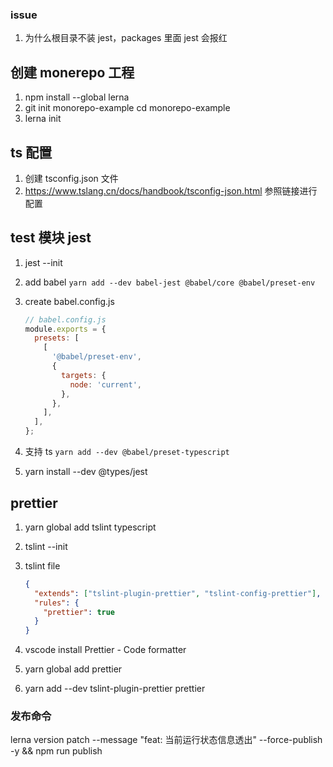 ### issue

1. 为什么根目录不装 jest，packages 里面 jest 会报红

## 创建 monerepo 工程

1.  npm install --global lerna
2.  git init monorepo-example cd monorepo-example
3.  lerna init

## ts 配置

1. 创建 tsconfig.json 文件
2. https://www.tslang.cn/docs/handbook/tsconfig-json.html 参照链接进行配置

## test 模块 jest

1. jest --init
2. add babel
   `yarn add --dev babel-jest @babel/core @babel/preset-env`
3. create babel.config.js


    ```js
    // babel.config.js
    module.exports = {
      presets: [
        [
          '@babel/preset-env',
          {
            targets: {
              node: 'current',
            },
          },
        ],
      ],
    };
    ```

4. 支持 ts `yarn add --dev @babel/preset-typescript`
5. yarn install --dev @types/jest

## prettier

1. yarn global add tslint typescript
2. tslint --init
3. tslint file


    ```json
    {
      "extends": ["tslint-plugin-prettier", "tslint-config-prettier"],
      "rules": {
        "prettier": true
      }
    }
    ```

4. vscode install Prettier - Code formatter
5. yarn global add prettier
6. yarn add --dev tslint-plugin-prettier prettier

### 发布命令

lerna version patch --message "feat: 当前运行状态信息透出" --force-publish -y && npm run publish
